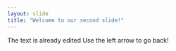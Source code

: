 ```yaml
---
layout: slide
title: "Welcome to our second slide!"
---
```

The text is already edited
Use the left arrow to go back!
